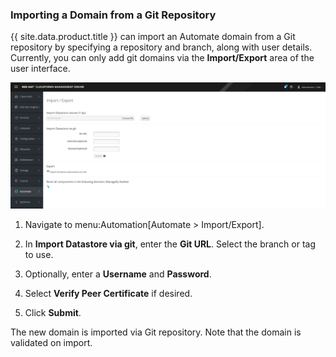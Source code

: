 ### Importing a Domain from a Git Repository

{{ site.data.product.title }} can import an Automate domain from a Git repository by
specifying a repository and branch, along with user details. Currently,
you can only add git domains via the **Import/Export** area of the user
interface.

![Import Datastore](/images/import-datastore.png)

1.  Navigate to menu:Automation\[Automate \> Import/Export\].

2.  In **Import Datastore via git**, enter the **Git URL**. Select the
    branch or tag to use.

3.  Optionally, enter a **Username** and **Password**.

4.  Select **Verify Peer Certificate** if desired.

5.  Click **Submit**.

The new domain is imported via Git repository. Note that the domain is
validated on import.
